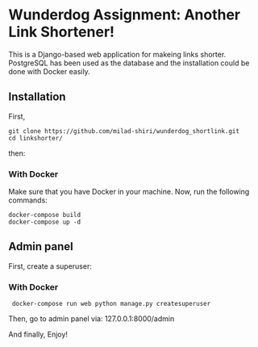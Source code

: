 # Wunderdog Assignment: Another Link Shortener!
This is a Django-based web application for makeing links shorter. PostgreSQL has been used as the database and the installation could be done with Docker easily.

## Installation

First, 
```
git clone https://github.com/milad-shiri/wunderdog_shortlink.git
cd linkshorter/
```
then:

### With Docker
Make sure that you have Docker in your machine. Now, run the following commands:
```
docker-compose build
docker-compose up -d
```

## Admin panel
First, create a superuser:

### With Docker
```
 docker-compose run web python manage.py createsuperuser
 ```

Then, go to admin panel via: 127.0.0.1:8000/admin 

And finally, Enjoy! 
